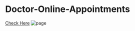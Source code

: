 # Doctor-Online-Appointments
<a href="https://varun-114.github.io/Doctor-Online-Appointments/">Check Here</a>
![page](https://user-images.githubusercontent.com/104016548/195070147-3c9dfdf2-ad39-4970-beb5-0aed889c4245.JPG)
